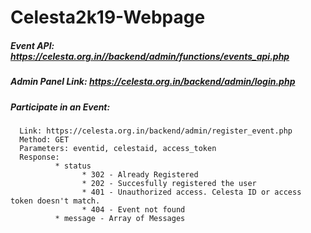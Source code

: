 # Celesta2k19-Webpage

##### Event API: https://celesta.org.in//backend/admin/functions/events_api.php

##### Admin Panel Link: https://celesta.org.in/backend/admin/login.php

##### Participate in an Event:
      Link: https://celesta.org.in/backend/admin/register_event.php
      Method: GET
      Parameters: eventid, celestaid, access_token
      Response:
              * status
                    * 302 - Already Registered
                    * 202 - Succesfully registered the user
                    * 401 - Unauthorized access. Celesta ID or access token doesn't match.
                    * 404 - Event not found
              * message - Array of Messages
